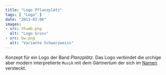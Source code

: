 ```yaml
---
title: "Logo Pflanzplätz"
tags: [ "Logo" ]
date: "2013-03-06"
images:
- src: thumb.png
  alt: "Logo Gross"
- src: bw.png
  alt: "Variante Schwarzweiss"
---
```

Konzept für ein Logo der Band *Planzplätz*. Das Logo verbindet die urchige aber modern interpretierte `Musik` mit dem Gärtnertum der sich im [Namen](<http://www.apple.com>) versteckt.

